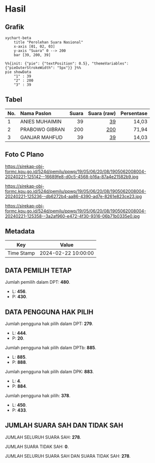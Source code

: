 # Hasil

## Grafik

```mermaid
xychart-beta
    title "Perolehan Suara Nasional"
    x-axis [01, 02, 03]
    y-axis "Suara" 0 --> 200
    bar [39, 200, 39]
```

```mermaid
%%{init: {"pie": {"textPosition": 0.5}, "themeVariables": {"pieOuterStrokeWidth": "5px"}} }%%
pie showData
    "1" : 39
    "2" : 200
    "3" : 39
```

## Tabel

| No. | Nama Paslon    | Suara | Suara (raw) | Persentase |
|:--- |:-------------- | -----:| -----------:| ----------:|
| 1   | ANIES MUHAIMIN | 39    | [39][p-1]   | 14,03      |
| 2   | PRABOWO GIBRAN | 200   | [200][p-2]  | 71,94      |
| 3   | GANJAR MAHFUD  | 39    | [39][p-3]   | 14,03      |


[p-1]: https://github.com/gigit-pemilu/pemilu-2024/blob/main/pilpres/hitung-suara/sub/19-kepulauan-bangka-belitung/sub/05-bangka-barat/sub/06-parittiga/sub/2008-kapit/sub/004-tps/sub/paslon-1.txt
[p-2]: https://github.com/gigit-pemilu/pemilu-2024/blob/main/pilpres/hitung-suara/sub/19-kepulauan-bangka-belitung/sub/05-bangka-barat/sub/06-parittiga/sub/2008-kapit/sub/004-tps/sub/paslon-2.txt
[p-3]: https://github.com/gigit-pemilu/pemilu-2024/blob/main/pilpres/hitung-suara/sub/19-kepulauan-bangka-belitung/sub/05-bangka-barat/sub/06-parittiga/sub/2008-kapit/sub/004-tps/sub/paslon-3.txt

## Foto C Plano

https://sirekap-obj-formc.kpu.go.id/524d/pemilu/ppwp/19/05/06/20/08/1905062008004-20240221-125142--16689fe8-d0c5-4568-b16a-87a4e21582b9.jpg

https://sirekap-obj-formc.kpu.go.id/524d/pemilu/ppwp/19/05/06/20/08/1905062008004-20240221-125236--db6272b4-aa86-4390-ad7e-8261e823ce23.jpg

https://sirekap-obj-formc.kpu.go.id/524d/pemilu/ppwp/19/05/06/20/08/1905062008004-20240221-125358--3a2af960-e472-4f30-9316-06b71b0335e0.jpg


## Metadata

| Key        | Value               |
| ---------- | ------------------- |
| Time Stamp | 2024-02-22 10:00:00 |


## DATA PEMILIH TETAP

Jumlah pemilih dalam DPT: **480**.
 * L: **456**.
 * P: **430**.

## DATA PENGGUNA HAK PILIH

Jumlah pengguna hak pilih dalam DPT: **279**.
 * L: **444**.
 * P: **20**.

Jumlah pengguna hak pilih dalam DPTb: **885**.
 * L: **885**.
 * P: **888**.

Jumlah pengguna hak pilih dalam DPK: **883**.
 * L: **4**.
 * P: **884**.

Jumlah pengguna hak pilih: **378**.
 * L: **450**.
 * P: **433**.

## JUMLAH SUARA SAH DAN TIDAK SAH

JUMLAH SELURUH SUARA SAH: **278**.

JUMLAH SUARA TIDAK SAH: **0**.

JUMLAH SELURUH SUARA SAH DAN SUARA TIDAK SAH: **278**.


